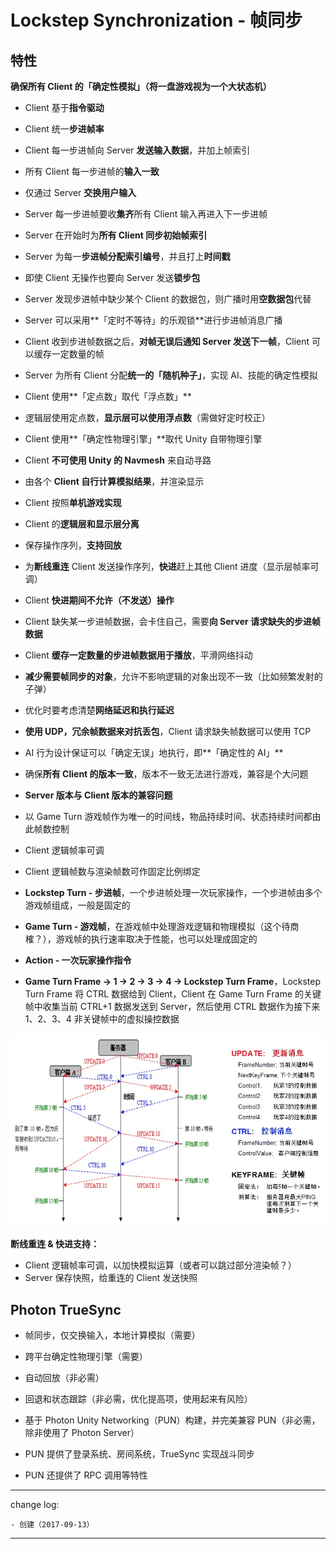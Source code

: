 # Lockstep Synchronization - 帧同步

## 特性

**确保所有 Client 的「确定性模拟」（将一盘游戏视为一个大状态机）**

* Client 基于**指令驱动**
* Client 统一**步进帧率**
* Client 每一步进帧向 Server **发送输入数据**，并加上帧索引
* 所有 Client 每一步进帧的**输入一致**
* 仅通过 Server **交换用户输入**
* Server 每一步进帧要收**集齐**所有 Client 输入再进入下一步进帧
* Server 在开始时为**所有 Client 同步初始帧索引**
* Server 为每一**步进帧分配索引编号**，并且打上**时间戳**
* 即使 Client 无操作也要向 Server 发送**锁步包**
* Server 发现步进帧中缺少某个 Client 的数据包，则广播时用**空数据包**代替
* Server 可以采用**「定时不等待」的乐观锁**进行步进帧消息广播
* Client 收到步进帧数据之后，**对帧无误后通知 Server 发送下一帧**，Client 可以缓存一定数量的帧
* Server 为所有 Client 分配**统一的「随机种子」**，实现 AI、技能的确定性模拟
* Client 使用**「定点数」取代「浮点数」**
* 逻辑层使用定点数，**显示层可以使用浮点数**（需做好定时校正）
* Client 使用**「确定性物理引擎」**取代 Unity 自带物理引擎
* Client **不可使用 Unity 的 Navmesh** 来自动寻路
* 由各个 **Client 自行计算模拟结果**，并渲染显示
* Client 按照**单机游戏实现**
* Client 的**逻辑层和显示层分离**
* 保存操作序列，**支持回放**
* 为**断线重连** Client 发送操作序列，**快进**赶上其他 Client 进度（显示层帧率可调）
* Client **快进期间不允许（不发送）操作**
* Client 缺失某一步进帧数据，会卡住自己，需要**向 Server 请求缺失的步进帧数据**
* Client **缓存一定数量的步进帧数据用于播放**，平滑网络抖动
* **减少需要帧同步的对象**，允许不影响逻辑的对象出现不一致（比如频繁发射的子弹）
* 优化时要考虑清楚**网络延迟和执行延迟**
* **使用 UDP，冗余帧数据来对抗丢包**，Client 请求缺失帧数据可以使用 TCP
* AI 行为设计保证可以「确定无误」地执行，即**「确定性的 AI」**
* 确保**所有 Client 的版本一致**，版本不一致无法进行游戏，兼容是个大问题
* **Server 版本与 Client 版本的兼容问题**

* 以 Game Turn 游戏帧作为唯一的时间线，物品持续时间、状态持续时间都由此帧数控制
* Client 逻辑帧率可调
* Client 逻辑帧数与渲染帧数可作固定比例绑定

* **Lockstep Turn - 步进帧**，一个步进帧处理一次玩家操作，一个步进帧由多个游戏帧组成，一般是固定的
* **Game Turn - 游戏帧**，在游戏帧中处理游戏逻辑和物理模拟（这个待商榷？），游戏帧的执行速率取决于性能，也可以处理成固定的
* **Action - 一次玩家操作指令**
* **Game Turn Frame -> 1 -> 2 -> 3 -> 4 -> Lockstep Turn Frame**，Lockstep Turn Frame 将 CTRL 数据给到 Client，Client 在 Game Turn Frame 的关键帧中收集当前 CTRL+1 数据发送到 Server，然后使用 CTRL 数据作为接下来 1、2、3、4 非关键帧中的虚拟操控数据

![](media/15052072029953.jpg)

**断线重连 & 快进支持：**

* Client 逻辑帧率可调，以加快模拟运算（或者可以跳过部分渲染帧？）
* Server 保存快照，给重连的 Client 发送快照

## Photon TrueSync

* 帧同步，仅交换输入，本地计算模拟（需要）
* 跨平台确定性物理引擎（需要）
* 自动回放（非必需）
* 回退和状态跟踪（非必需，优化提高项，使用起来有风险）
* 基于 Photon Unity Networking（PUN）构建，并完美兼容 PUN（非必需，除非使用了 Photon Server）

* PUN 提供了登录系统、房间系统，TrueSync 实现战斗同步
* PUN 还提供了 RPC 调用等特性

---

change log: 

	- 创建（2017-09-13）

---

